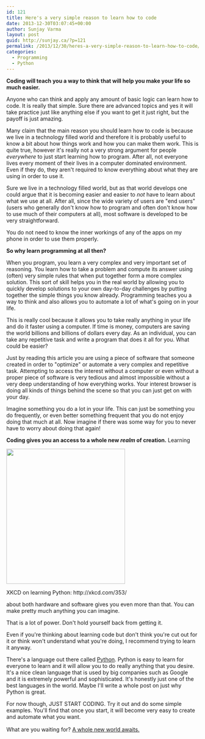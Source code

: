 ```yaml
---
id: 121
title: Here's a very simple reason to learn how to code
date: 2013-12-30T03:07:45+00:00
author: Sunjay Varma
layout: post
guid: http://sunjay.ca/?p=121
permalink: /2013/12/30/heres-a-very-simple-reason-to-learn-how-to-code/
categories:
  - Programming
  - Python
---
```

**Coding will teach you a way to think that will help you make your life so much easier.**

Anyone who can think and apply any amount of basic logic can learn how to code. It is really that simple. Sure there are advanced topics and yes it will take practice just like anything else if you want to get it just right, but the payoff is just amazing.

<!--more-->

Many claim that the main reason you should learn how to code is because we live in a technology filled world and therefore it is probably useful to know a bit about how things work and how you can make them work. This is quite true, however it's really not a very strong argument for people _everywhere_ to just start learning how to program. After all, not everyone lives every moment of their lives in a computer dominated environment. Even if they do, they aren't required to know everything about what they are using in order to use it.

Sure we live in a technology filled world, but as that world develops one could argue that it is becoming easier and easier to _not_ have to learn about what we use at all. After all, since the wide variety of users are "end users" (users who generally don't know how to program and often don't know how to use much of their computers at all), most software is developed to be very straightforward.

You do not need to know the inner workings of any of the apps on my phone in order to use them properly.

**So why learn programming at all then?**

When you program, you learn a very complex and very important set of reasoning. You learn how to take a problem and compute its answer using (often) very simple rules that when put together form a more complex solution. This sort of skill helps you in the real world by allowing you to quickly develop solutions to your own day-to-day challenges by putting together the simple things you know already. Programming teaches you a way to think and also allows you to automate a lot of what's going on in your life.

This is really cool because it allows you to take really anything in your life and do it faster using a computer. If time is money, computers are saving the world billions and billions of dollars every day. As an individual, you can take any repetitive task and write a program that does it all for you. What could be easier?

Just by reading this article you are using a piece of software that someone created in order to "optimize" or automate a very complex and repetitive task. Attempting to access the interest without a computer or even without a proper piece of software is very tedious and almost impossible without a very deep understanding of how everything works. Your interest browser is doing all kinds of things behind the scene so that you can just get on with your day.

Imagine something you do a lot in your life. This can just be something you do frequently, or even better something frequent that you do not enjoy doing that much at all. Now imagine if there was some way for you to never have to worry about doing that again!

**Coding gives you an access to a whole new _realm_ of creation.** Learning

<div style="width: 321px" class="wp-caption alignright">
  <a href="http://xkcd.com/353/"><img class=" " alt="" src="http://imgs.xkcd.com/comics/python.png" width="311" height="353" /></a>
  
  <p class="wp-caption-text">
    XKCD on learning Python: http://xkcd.com/353/
  </p>
</div>

about both hardware and software gives you even more than that. You can make pretty much anything you can imagine.

That is a lot of power. Don't hold yourself back from getting it.

Even if you're thinking about learning code but don't think you're cut out for it or think won't understand what you're doing, I recommend trying to learn it anyway.

There's a language out there called [Python](http://www.codecademy.com/tracks/python). Python is easy to learn for everyone to learn and it will allow you to do really anything that you desire. It's a nice clean language that is used by big companies such as Google and it is extremely powerful and sophisticated. It's honestly just one of the best languages in the world. Maybe I'll write a whole post on just why Python is great.

For now though, JUST START CODING. Try it out and do some simple examples. You'll find that once you start, it will become very easy to create and automate what you want.

<span style="line-height: 1.5em;">What are you waiting for? <a href="http://www.codecademy.com/tracks/python">A whole new world awaits.</a> </span>
